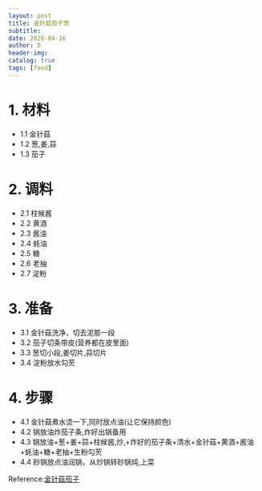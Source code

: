 ```yaml
--- 
layout: post
title: 金针菇茄子煲
subtitle:
date: 2020-04-16
author: D
header-img:
catalog: true
tags: [food]
---
```


# 1. 材料
- 1.1 金针菇
- 1.2 葱,姜,蒜
- 1.3 茄子

# 2. 调料
- 2.1 柱候酱
- 2.2 黄酒
- 2.3 酱油
- 2.4 蚝油
- 2.5 糖
- 2.6 老抽
- 2.7 淀粉

# 3. 准备
- 3.1 金针菇洗净，切去泥那一段
- 3.2 茄子切条带皮(营养都在皮里面)
- 3.3 葱切小段,姜切片,蒜切片
- 3.4 淀粉放水勾芡

# 4. 步骤
- 4.1 金针菇煮水烫一下,同时放点油(让它保持颜色)
- 4.2 锅放油炸茄子条,炸好出锅备用
- 4.3 锅放油+葱+姜+蒜+柱候酱,炒,+炸好的茄子条+清水+金针菇+黄酒+酱油+蚝油+糖+老抽+生粉勾芡
- 4.4 砂锅放点油润锅，从炒锅转砂锅炖,上菜

Reference:[金针菇茄子](https://www.youtube.com/watch?v=Yq9vduSCgNM)
